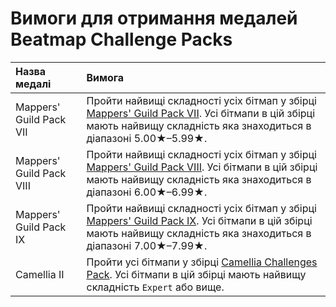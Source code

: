 # Вимоги для отримання медалей Beatmap Challenge Packs

| Назва медалі | Вимога |
| :-- | :-- |
| Mappers' Guild Pack VII | Пройти найвищі складності усіх бітмап у збірці [Mappers' Guild Pack VII](https://osu.ppy.sh/beatmaps/packs/2034). Усі бітмапи в цій збірці мають найвищу складність яка знаходиться в діапазоні 5.00★–5.99★. |
| Mappers' Guild Pack VIII | Пройти найвищі складності усіх бітмап у збірці [Mappers' Guild Pack VIII](https://osu.ppy.sh/beatmaps/packs/2035). Усі бітмапи в цій збірці мають найвищу складність яка знаходиться в діапазоні 6.00★–6.99★. |
| Mappers' Guild Pack IX | Пройти найвищі складності усіх бітмап у збірці [Mappers' Guild Pack IX](https://osu.ppy.sh/beatmaps/packs/2036). Усі бітмапи в цій збірці мають найвищу складність яка знаходиться в діапазоні 7.00★–7.99★. |
| Camellia II | Пройти усі бітмапи у збірці [Camellia Challenges Pack](https://osu.ppy.sh/beatmaps/packs/2053). Усі бітмапи в цій збірці мають найвищу складність `Expert` або вище. |
